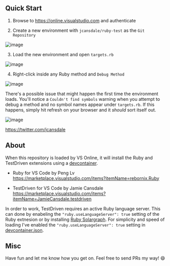 ## Quick Start

1. Browse to https://online.visualstudio.com and authenticate

2. Create a new environment with `jcansdale/ruby-test` as the `Git Repository`

![image](https://user-images.githubusercontent.com/11719160/71179635-7bf7c500-2268-11ea-987c-d84474137186.png)

3. Load the new environment and open `targets.rb`

![image](https://user-images.githubusercontent.com/11719160/71179866-e9a3f100-2268-11ea-83cf-2436a3d32c57.png)

4. Right-click inside any Ruby method and `Debug Method`

![image](https://user-images.githubusercontent.com/11719160/71180059-51f2d280-2269-11ea-8025-898e91338dae.png)

There's a possible issue that might happen the first time the environment loads. You'll notice a `Couldn't find symbols` warning when you attempt to debug a method and no symbol names appear under `targets.rb`. If this happens, simply hit refresh on your browser and it _should_ sort itself out.

![image](https://user-images.githubusercontent.com/11719160/71179935-0fc99100-2269-11ea-990d-5f62fe8822d0.png)

https://twitter.com/jcansdale

## About

When this repository is loaded by VS Online, it will install the Ruby and TestDriven extensions using a [devcontainer](.devcontainer/devcontainer.json).

- Ruby for VS Code by Peng Lv
https://marketplace.visualstudio.com/items?itemName=rebornix.Ruby

- TestDriven for VS Code by Jamie Cansdale
https://marketplace.visualstudio.com/items?itemName=JamieCansdale.testdriven

In order to work, TestDriven requires an active Ruby language server. This can done by enabeling the `"ruby.useLanguageServer": true` setting of the Ruby extnesion or by installing [Ruby Solargraph](https://marketplace.visualstudio.com/items?itemName=castwide.solargraph). For simplicity and speed of loading I've enabled the `"ruby.useLanguageServer": true` setting in [devcontainer.json](https://github.com/jcansdale/ruby-test/blob/dc8b1e7df0b8b090e7097ce4921e3cf64a2e0057/.devcontainer/devcontainer.json#L11).

## Misc

Have fun and let me know how you get on. Feel free to send PRs my way! 😄
